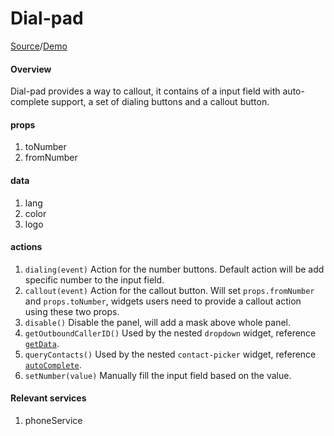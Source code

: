 #  Dial-pad
[Source](https://github.com/LingForCC/ringcentral-js-widget/blob/master/template/dial-pad.html)/[Demo](https://github.com/LingForCC/ringcentral-js-widget/blob/master/template/dial-pad.html)

#### Overview
Dial-pad provides a way to callout, it contains of a input field with auto-complete support, a set of dialing buttons and a callout button.


#### props
1. toNumber
2. fromNumber

#### data
1. lang
2. color
3. logo

#### actions
1. `dialing(event)`
    Action for the number buttons. Default action will be add specific number to the input field.
2. `callout(event)`
    Action for the callout button. Will set `props.fromNumber` and `props.toNumber`, widgets users need to provide a callout action using these two props.
3. `disable()`
    Disable the panel, will add a mask above whole panel.
4. `getOutboundCallerID()`
    Used by the nested `dropdown` widget, reference [`getData`]().
5. `queryContacts()`
    Used by the nested `contact-picker` widget, reference [`autoComplete`]().
6. `setNumber(value)`
    Manually fill the input field based on the value.
#### Relevant services
1. phoneService

